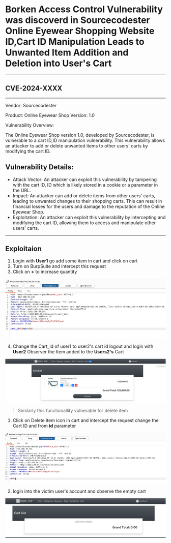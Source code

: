 # Borken Access Control Vulnerability was discoverd in Sourcecodester Online Eyewear Shopping Website ID,Cart ID Manipulation Leads to Unwanted Item Addition and Deletion into User's Cart

---

## CVE-2024-XXXX

---

Vendor: Sourcecodester

Product: Online Eyewear Shop Version: 1.0



Vulnerability Overview:

The Online Eyewear Shop version 1.0, developed by Sourcecodester, is vulnerable to a cart ID,ID manipulation vulnerability. This vulnerability allows an attacker to add or delete unwanted items to other users' carts by modifying the cart ID.

Vulnerability Details:
---

  -  Attack Vector: An attacker can exploit this vulnerability by tampering with the cart ID, ID which is likely stored in a cookie or a parameter in the URL.
  -  Impact: An attacker can add or delete items from other users' carts, leading to unwanted changes to their shopping carts. This can result in financial losses for the users and damage to the reputation of the Online Eyewear Shop.
  -  Exploitation: An attacker can exploit this vulnerability by intercepting and modifying the cart ID, allowing them to access and manipulate other users' carts.


---

Exploitaion
---

1. Login with **User1** go add some item in cart and click on cart
2. Turn on BurpSuite and intercept this request
3. Click on **+** to increase quantity

![image](https://github.com/gurudattch/CVEs/blob/main/assets/19.png)

4. Change the Cart_id of user1 to user2's cart id logout and login with **User2** Observer the Item added to the **Users2's** Cart

![image](https://github.com/gurudattch/CVEs/blob/main/assets/20.png)

> Similarly this functionallity vulnerable for delete item

1. Click on Delete item icon in cart and intercept the request change the Cart ID and from **id** parameter
   
![image](https://github.com/gurudattch/CVEs/blob/main/assets/21.png)

2. login into the victim user's account and observe the empty cart

![image](https://github.com/gurudattch/CVEs/blob/main/assets/22.png)
